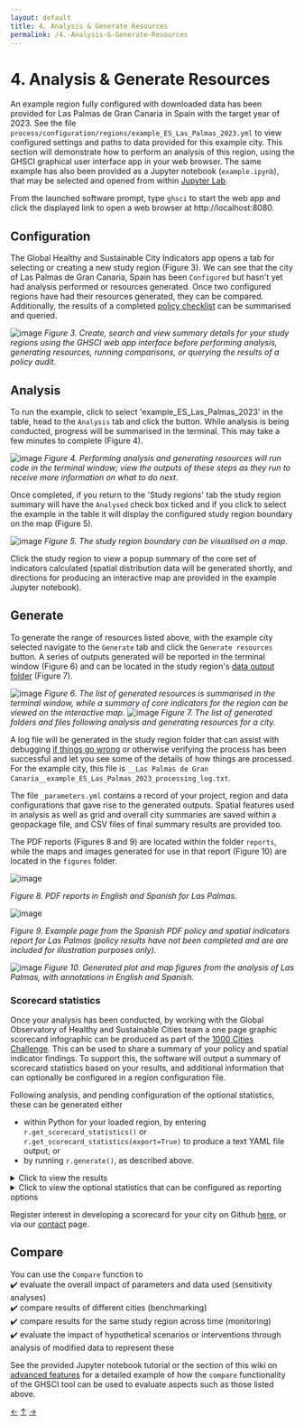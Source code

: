 ```yaml
---
layout: default
title: 4. Analysis & Generate Resources
permalink: /4.-Analysis-&-Generate-Resources
---
```


# 4. Analysis & Generate Resources

An example region fully configured with downloaded data has been provided for Las Palmas de Gran Canaria in Spain with the target year of 2023.  See the file `process/configuration/regions/example_ES_Las_Palmas_2023.yml` to view configured settings and paths to data provided for this example city.  This section will demonstrate how to perform an analysis of this region, using the GHSCI graphical user interface app in your web browser.  The same example has also been provided as a Jupyter notebook (`example.ipynb`), that may be selected and opened from within [Jupyter Lab](https://healthysustainablecities.github.io/global-indicators/#Jupyter-Lab).

From the launched software prompt, type `ghsci` to start the web app and click the displayed link to open a web browser at http://localhost:8080.

## Configuration
The Global Healthy and Sustainable City Indicators app opens a tab for selecting or creating a new study region (Figure 3).  We can see that the city of Las Palmas de Gran Canaria, Spain has been `Configured` but hasn't yet had analysis performed or resources generated.   Once two configured regions have had their resources generated, they can be compared.  Additionally, the results of a completed [policy checklist](https://healthysustainablecities.github.io/indicators/#Policy-indicator-analysis) can be summarised and queried.

![image](https://github.com/healthysustainablecities/global-indicators/assets/12984626/530f53fa-5989-48bf-8904-031faccb2225)
*Figure 3. Create, search and view summary details for your study regions using the GHSCI web app interface before performing analysis, generating resources, running comparisons, or querying the results of a policy audit.*

## Analysis
To run the example, click to select 'example_ES_Las_Palmas_2023' in the table, head to the `Analysis` tab and click the button.  While analysis is being conducted, progress will be summarised in the terminal.  This may take a few minutes to complete (Figure 4).

![image](https://github.com/healthysustainablecities/global-indicators/assets/12984626/ab5d2e51-4f94-459b-8fa4-212b46720373)
*Figure 4. Performing analysis and generating resources will run code in the terminal window; view the outputs of these steps as they run to receive more information on what to do next.*

Once completed, if you return to the 'Study regions' tab the study region summary will have the `Analysed` check box ticked and if you click to select the example in the table it will display the configured study region boundary on the map (Figure 5).

![image](https://github.com/healthysustainablecities/global-indicators/assets/12984626/0d65bfb4-dcb8-4b9f-833e-cda12893034e)
*Figure 5. The study region boundary can be visualised on a map.*

Click the study region to view a popup summary of the core set of indicators calculated (spatial distribution data will be generated shortly, and directions for producing an interactive map are provided in the example Jupyter notebook).

## Generate
To generate the range of resources listed above, with the example city selected navigate to the `Generate` tab and click the `Generate resources` button.  A series of outputs generated will be reported in the terminal window (Figure 6) and can be located in the study region's [data output folder](https://healthysustainablecities.github.io/global-indicators/#Data-output-folder) (Figure 7).

![image](https://github.com/healthysustainablecities/global-indicators/assets/12984626/1ccca037-49c7-49fa-aa0b-a9ca9ecfa003)
*Figure 6. The list of generated resources is summarised in the terminal window, while a summary of core indicators for the region can be viewed on the interactive map.*
![image](https://github.com/user-attachments/assets/cc7deaf8-014e-4267-8085-3649ff38b6dc)
*Figure 7. The list of generated folders and files following analysis and generating resources for a city.*

A log file will be generated in the study region folder that can assist with debugging [if things go wrong](https://healthysustainablecities.github.io/global-indicators/#What-if-I-get-stuck) or otherwise verifying the process has been successful and let you see some of the details of how things are processed.  For the example city, this file is `__Las Palmas de Gran Canaria__example_ES_Las_Palmas_2023_processing_log.txt`.

The file `_parameters.yml` contains a record of your project, region and data configurations that gave rise to the generated outputs.  Spatial features used in analysis as well as grid and overall city summaries are saved within a geopackage file, and CSV files of final summary results are provided too.  

The PDF reports (Figures 8 and 9) are located within the folder `reports`, while the maps and images generated for use in that report (Figure 10) are located in the `figures` folder.

![image](https://github.com/user-attachments/assets/a5fbb943-0f20-41ae-8e47-309cd75d0cab) 

*Figure 8. PDF reports in English and Spanish for Las Palmas.*

![image](https://github.com/user-attachments/assets/fe028569-ada7-4ee8-a29e-85338ffe14db)

*Figure 9. Example page from the Spanish PDF policy and spatial indicators report for Las Palmas (policy results have not been completed and are are included for illustration purposes only).*

![image](https://github.com/user-attachments/assets/9a3b62af-b693-456d-b69c-a4cf8f255e59)
*Figure 10. Generated plot and map figures from the analysis of Las Palmas, with annotations in English and Spanish.*

### Scorecard statistics
Once your analysis has been conducted, by working with the Global Observatory of Healthy and Sustainable Cities team a one page graphic scorecard infographic can be produced as part of the [1000 Cities Challenge](https://www.healthysustainablecities.org/1000cities/).  This can be used to share a summary of your policy and spatial indicator findings.  To support this, the software will output a summary of scorecard statistics based on your results, and additional information that can optionally be configured in a region configuration file.

Following analysis, and pending configuration of the optional statistics, these can be generated either
- within Python for your loaded region, by entering `r.get_scorecard_statistics()` or `r.get_scorecard_statistics(export=True)` to produce a text YAML file output; or
- by running `r.generate()`, as described above.

<details>

<summary>Click to view the results</summary>

```
City: Las Palmas de Gran Canaria
Country: Spain
Global region: Europe
Gini Index: Not configured
Gini source: Not configured
HDI Index: Not configured
HDI source: Not configured
Total urban area (km²): 62.99
Total population: 333,051
Total population source: Global Human Settlements urban centres: 2015 (EU JRC, 2019; Las Palmas de Gran Canaria only) under CC BY 4.0. Centro Nacional de Información Geográfica under CC-BY-4.0
City-wide density (pop/km²): 5287.54
GDP per capita (INT $): Not configured
Population with access to fresh food market or supermarket: 53.84
Population with access to regularly running formal public transport (<20 mins): 74.49
Population with access to any public open space: 75.93
Population living in neighbourhoods above minimum density threshold for WHO physical activity target: 85.1
Population living in neighbourhoods above minimum connectivity threshold for WHO physical activity target: 96.9
Population living in neighbourhoods above the median walkability across the 25 cities*: 95.2
Metropolitan transport policy with health-focused actions: {'identified': '✔', 'aligns': '✔', 'measurable': '✔'}
Air pollution policies for transport and land-use planning: {'identified': '✔', 'aligns': '✔', 'measurable': '✔'}
Requirements for public transport access to employment and services: {'identified': '✔', 'aligns': '✔', 'measurable': '✔'}
Employment distribution requirements: {'identified': '✘', 'aligns': '-', 'measurable': '-'}
Parking restrictions to discourage car use: {'identified': '✔', 'aligns': '✔', 'measurable': '✘'}
Minimum public open space access requirements: {'identified': '✔', 'aligns': '✔', 'measurable': '✔'}
Street connectivity requirements: {'identified': '✘', 'aligns': '-', 'measurable': '-'}
Provision of pedestrian infrastructure and targets for walking participation: {'identified': '✔', 'aligns': '✔', 'measurable': '✔'}
Provision of cycling infrastructure and targets for cycling participation: {'identified': '✔', 'aligns': '✔', 'measurable': '✔'}
Housing density requirements: {'identified': '✔', 'aligns': '✔', 'measurable': '✔'}
Minimum requirements for public transport access and targets for public transport use: {'identified': '✔', 'aligns': '✔', 'measurable': '✔'}
Publicly available information on government expenditure for different transport modes: {'identified': '✔', 'aligns': '✔', 'measurable': '✔'}
```

</details>

<details>

<summary>Click to view the optional statistics that can be configured as reporting options</summary>

```
  optional_scorecard_context_statistics:
    ## The scorecard is an optional summary of the policy and spatial indicator results.
    ## It is prepared by a graphic designer using an additional selection of contextual
    ## information and indicator results, which a research can provide to the GOHSC team.
    ## To specify values for these fields, uncomment and complete the required fields for each.
    ## For values, please only use numbers and decimal points; do not use commas or other punctuation.
    ## For more information, contact the GOHSC team at info@healthysustainablecities.org
    Gini:
      # Country Gini Index as an estimate of income inequality
      # see https://data.worldbank.org/indicator/SI.POV.GINI
      value:
      year:
      source:
    HDI:
      # Country Human Development Index (HDI)
      # https://hdr.undp.org/data-center/human-development-index#/indicies/HDI
      value:
      year:
      source:
    GDP per capita:
      # City Gross Domestic Product (GDP) per capita as an estimate of economic development (international dollar $)
      value:
      year:
      source:
    ## The following data may be optionally uncommented and provided by users using official data.
    ## This may be preferable to using derived estimates.
    City area (km²):
      # Total study region or city area in square kilometres (km²)
      value:
      year:
      source:
    City population:
      # Total study region or city population
      value:
      year:
      source:
```

</details>

Register interest in developing a scorecard for your city on Github [here](https://github.com/healthysustainablecities/global-indicators/issues/new?template=1000-cities-challenge-support.md), or via our [contact](https://www.healthysustainablecities.org/contact) page.


## Compare 
You can use the `Compare` function to  
:heavy_check_mark: evaluate the overall impact of parameters and data used (sensitivity analyses)   
:heavy_check_mark: compare results of different cities (benchmarking)    
:heavy_check_mark: compare results for the same study region across time (monitoring)    
:heavy_check_mark: evaluate the impact of hypothetical scenarios or interventions through analysis of modified data to represent these  

See the provided Jupyter notebook tutorial or the section of this wiki on [advanced features](https://healthysustainablecities.github.io/global-indicators/7.-Advanced-Features) for a detailed example of how the `compare` functionality of the GHSCI tool can be used to evaluate aspects such as those listed above.

[&larr;](https://healthysustainablecities.github.io/global-indicators/3.-Running-the-Software) [&uarr;]() [&rarr;](https://healthysustainablecities.github.io/global-indicators/5.-Detailed-Setup)